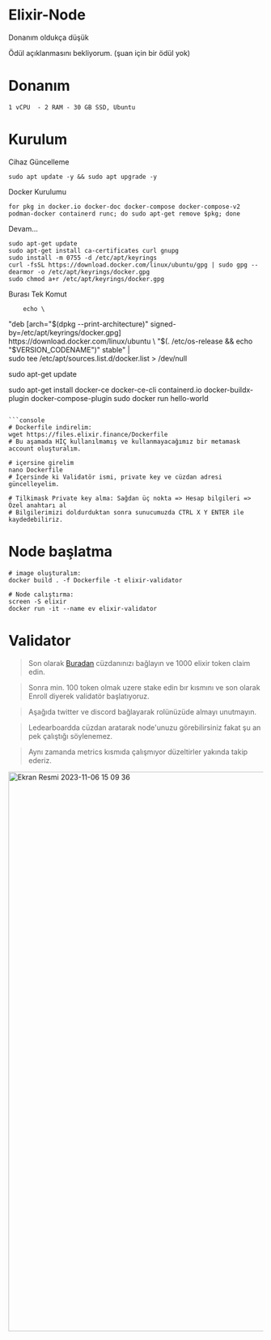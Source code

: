 # Elixir-Node

Donanım oldukça düşük

Ödül açıklanmasını bekliyorum. (şuan için bir ödül yok)

# Donanım

```
1 vCPU  - 2 RAM - 30 GB SSD, Ubuntu
```

# Kurulum

Cihaz Güncelleme

    sudo apt update -y && sudo apt upgrade -y

Docker Kurulumu

    for pkg in docker.io docker-doc docker-compose docker-compose-v2 podman-docker containerd runc; do sudo apt-get remove $pkg; done

Devam...
    
    sudo apt-get update
    sudo apt-get install ca-certificates curl gnupg
    sudo install -m 0755 -d /etc/apt/keyrings
    curl -fsSL https://download.docker.com/linux/ubuntu/gpg | sudo gpg --dearmor -o /etc/apt/keyrings/docker.gpg
    sudo chmod a+r /etc/apt/keyrings/docker.gpg

Burası Tek Komut

        echo \
  "deb [arch="$(dpkg --print-architecture)" signed-by=/etc/apt/keyrings/docker.gpg] https://download.docker.com/linux/ubuntu \
  "$(. /etc/os-release && echo "$VERSION_CODENAME")" stable" | \
  sudo tee /etc/apt/sources.list.d/docker.list > /dev/null

sudo apt-get update

sudo apt-get install docker-ce docker-ce-cli containerd.io docker-buildx-plugin docker-compose-plugin
sudo docker run hello-world
```

```console
# Dockerfile indirelim:
wget https://files.elixir.finance/Dockerfile
# Bu aşamada HİÇ kullanılmamış ve kullanmayacağımız bir metamask account oluşturalım.

# içersine girelim
nano Dockerfile
# İçersinde ki Validatör ismi, private key ve cüzdan adresi güncelleyelim.

# Tilkimask Private key alma: Sağdan üç nokta => Hesap bilgileri => Özel anahtarı al
# Bilgilerimizi doldurduktan sonra sunucumuzda CTRL X Y ENTER ile kaydedebiliriz.
```

# Node başlatma

```console
# image oluşturalım:
docker build . -f Dockerfile -t elixir-validator

# Node calıştırma:
screen -S elixir
docker run -it --name ev elixir-validator
```

# Validator

> Son olarak [Buradan](https://dashboard.elixir.finance/) cüzdanınızı bağlayın ve 1000 elixir token claim edin.

> Sonra min. 100 token olmak uzere stake edin bır kısmını ve son olarak Enroll diyerek validatör başlatıyoruz.

> Aşağıda twitter ve discord bağlayarak rolünüzüde almayı unutmayın.

> Ledearboardda cüzdan aratarak node'unuzu görebilirsiniz fakat şu an pek çalıştığı söylenemez.

> Aynı zamanda metrics kısmıda çalışmıyor düzeltirler yakında takip ederiz.

<img width="1105" alt="Ekran Resmi 2023-11-06 15 09 36" src="https://github.com/ruesandora/Elixir/assets/101149671/e7326b21-b19c-460a-b405-8b04156b2831">

